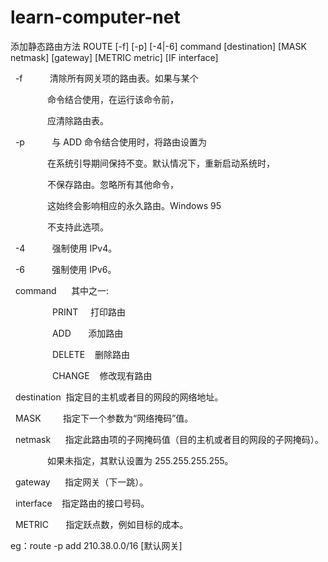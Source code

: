 # learn-computer-net

添加静态路由方法
ROUTE [-f] [-p] [-4|-6] command [destination] [MASK netmask]  [gateway] [METRIC metric]  [IF interface]

  -f           清除所有网关项的路由表。如果与某个
  
               命令结合使用，在运行该命令前，
               
               应清除路由表。
               
  -p           与 ADD 命令结合使用时，将路由设置为
  
               在系统引导期间保持不变。默认情况下，重新启动系统时，
               
               不保存路由。忽略所有其他命令，
               
               这始终会影响相应的永久路由。Windows 95
               
               不支持此选项。
               
  -4           强制使用 IPv4。
  
  
  -6           强制使用 IPv6。
  

  command      其中之一:
  
                 PRINT     打印路由
                 
                 ADD       添加路由
                 
                 DELETE    删除路由
                 
                 CHANGE    修改现有路由
                 
                 
  destination  指定目的主机或者目的网段的网络地址。
  
  MASK         指定下一个参数为“网络掩码”值。
  
  netmask      指定此路由项的子网掩码值（目的主机或者目的网段的子网掩码）。
  
               如果未指定，其默认设置为 255.255.255.255。
               
  gateway      指定网关（下一跳）。
  
  interface    指定路由的接口号码。
  
  METRIC       指定跃点数，例如目标的成本。
  
  eg：route -p add 210.38.0.0/16 [默认网关]
